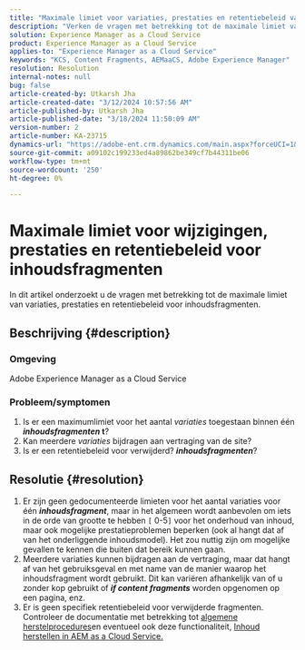 ```yaml
---
title: "Maximale limiet voor variaties, prestaties en retentiebeleid van inhoudsfragmenten"
description: "Verken de vragen met betrekking tot de maximale limiet van variaties, prestaties en retentiebeleid voor inhoudsfragmenten."
solution: Experience Manager as a Cloud Service
product: Experience Manager as a Cloud Service
applies-to: "Experience Manager as a Cloud Service"
keywords: "KCS, Content Fragments, AEMaaCS, Adobe Experience Manager"
resolution: Resolution
internal-notes: null
bug: false
article-created-by: Utkarsh Jha
article-created-date: "3/12/2024 10:57:56 AM"
article-published-by: Utkarsh Jha
article-published-date: "3/18/2024 11:50:09 AM"
version-number: 2
article-number: KA-23715
dynamics-url: "https://adobe-ent.crm.dynamics.com/main.aspx?forceUCI=1&pagetype=entityrecord&etn=knowledgearticle&id=fcf6705a-5fe0-ee11-904d-6045bd0063aa"
source-git-commit: a09102c199233ed4a89862be349cf7b44311be06
workflow-type: tm+mt
source-wordcount: '250'
ht-degree: 0%

---
```


# Maximale limiet voor wijzigingen, prestaties en retentiebeleid voor inhoudsfragmenten


In dit artikel onderzoekt u de vragen met betrekking tot de maximale limiet van variaties, prestaties en retentiebeleid voor inhoudsfragmenten.

## Beschrijving {#description}


### Omgeving

Adobe Experience Manager as a Cloud Service

### Probleem/symptomen

1. Is er een maximumlimiet voor het aantal *variaties* toegestaan binnen één <b>*inhoudsfragmenten* t</b>?
2. Kan meerdere *variaties* bijdragen aan vertraging van de site?
3. Is er een retentiebeleid voor verwijderd? <b>*inhoudsfragmenten</b>*?



## Resolutie {#resolution}


1. Er zijn geen gedocumenteerde limieten voor het aantal variaties voor één <b>*inhoudsfragment</b>*, maar in het algemeen wordt aanbevolen om iets in de orde van grootte te hebben `[` 0-5`]`  voor het onderhoud van inhoud, maar ook mogelijke prestatieproblemen beperken (ook al hangt dat af van het onderliggende inhoudsmodel). Het zou nuttig zijn om mogelijke gevallen te kennen die buiten dat bereik kunnen gaan.
2. Meerdere variaties kunnen bijdragen aan de vertraging, maar dat hangt af van het gebruiksgeval en met name van de manier waarop het inhoudsfragment wordt gebruikt. Dit kan variëren afhankelijk van of u zonder kop gebruikt of <b>*if content fragments</b>* worden opgenomen op een pagina, enz.
3. Er is geen specifiek retentiebeleid voor verwijderde fragmenten. Controleer de documentatie met betrekking tot [algemene herstelprocedures](https://experienceleague.adobe.com/docs/experience-cloud-kcs/kbarticles/KA-23505.html?lang=en)en eventueel ook deze functionaliteit, [Inhoud herstellen in AEM as a Cloud Service.](https://experienceleague.adobe.com/docs/experience-manager-cloud-service/content/operations/restore.html?lang=en)

